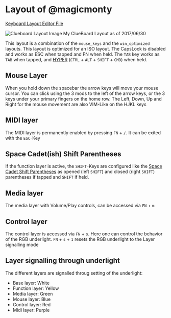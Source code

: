 # Layout of @magicmonty

[Keyboard Layout Editor File]

![Clueboard Layout Image](http://i.imgur.com/eEwjLEj.png)
My ClueBoard Layout as of 2017/06/30


This layout is a combination of the `mouse_keys` and the `win_optimized` layouts.
This layout is optimized for an ISO layout.
The CapsLock is disabled and works as ESC when tapped and FN when held.
The `TAB` key works as `TAB` when tapped, and [HYPER] (`CTRL` + `ALT` + `SHIFT` + `CMD`) when held.

## Mouse Layer

When you hold down the spacebar the arrow keys will move your mouse cursor.
You can click using the 3 mods to the left of the arrow keys, or the 3 keys under your primary fingers on the home row.
The Left, Down, Up and Right for the mouse movement are also VIM-Like on the HJKL keys

## MIDI layer

The MIDI layer is permanently enabled by pressing `FN` + `/`.
It can be exited with the `ESC`-Key

## Space Cadet(ish) Shift Parentheses

If the function layer is active, the `SHIFT`-Keys are configured like the [Space Cadet Shift Parentheses]
as opened (left `SHIFT`) and closed (right `SHIFT`) parentheses if tapped and `SHIFT` if held.

## Media layer

The media layer with Volume/Play controls, can be accessed via `FN` + `m`

## Control layer

The control layer is accessed via `FN` + `s`.
Here one can control the behavior of the RGB underlight.
`FN` + `s` + `1` resets the RGB underlight to the Layer signalling mode

## Layer signalling through underlight

The different layers are signalled throug setting of the underlight:

- Base layer: White
- Function layer: Yellow
- Media layer: Green
- Mouse layer: Blue
- Control layer: Red
- Midi layer: Purple

[HYPER]: http://brettterpstra.com/2012/12/08/a-useful-caps-lock-key/
[Space Cadet Shift Parentheses]: http://stevelosh.com/blog/2012/10/a-modern-space-cadet/#shift-parentheses
[Keyboard Layout Editor File]: http://www.keyboard-layout-editor.com/#/gists/f869b8789242a712e0f46eabbd550056
